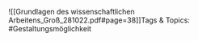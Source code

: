 
![[Grundlagen des wissenschaftlichen Arbeitens_Groß_281022.pdf#page=38]]Tags & Topics:
   #Gestaltungsmöglichkeit